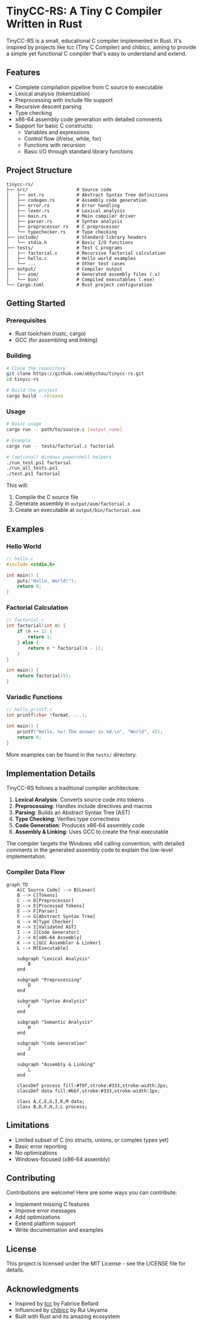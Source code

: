 # TinyCC-RS: A Tiny C Compiler Written in Rust

TinyCC-RS is a small, educational C compiler implemented in Rust. It's inspired by projects like tcc (Tiny C Compiler) and chibicc, aiming to provide a simple yet functional C compiler that's easy to understand and extend.

## Features

- Complete compilation pipeline from C source to executable
- Lexical analysis (tokenization)
- Preprocessing with include file support
- Recursive descent parsing
- Type checking
- x86-64 assembly code generation with detailed comments
- Support for basic C constructs:
  - Variables and expressions
  - Control flow (if/else, while, for)
  - Functions with recursion
  - Basic I/O through standard library functions

## Project Structure

```
tinycc-rs/
├── src/                  # Source code
│   ├── ast.rs            # Abstract Syntax Tree definitions
│   ├── codegen.rs        # Assembly code generation
│   ├── error.rs          # Error handling
│   ├── lexer.rs          # Lexical analysis
│   ├── main.rs           # Main compiler driver
│   ├── parser.rs         # Syntax analysis
│   ├── preprocessor.rs   # C preprocessor
│   └── typechecker.rs    # Type checking
├── include/              # Standard library headers
│   └── stdio.h           # Basic I/O functions
├── tests/                # Test C programs
│   ├── factorial.c       # Recursive factorial calculation
│   ├── hello.c           # Hello world examples
│   └── ...               # Other test cases
├── output/               # Compiler output
│   ├── asm/              # Generated assembly files (.s)
│   └── bin/              # Compiled executables (.exe)
└── Cargo.toml            # Rust project configuration
```

## Getting Started

### Prerequisites

- Rust toolchain (rustc, cargo)
- GCC (for assembling and linking)

### Building

```bash
# Clone the repository
git clone https://github.com/abbychau/tinycc-rs.git
cd tinycc-rs

# Build the project
cargo build --release
```

### Usage

```bash
# Basic usage
cargo run -- path/to/source.c [output_name]

# Example
cargo run -- tests/factorial.c factorial
```

```bash
# (optional) Windows powershell helpers
./run_test.ps1 factorial
./run_all_tests.ps1
./test.ps1 factorial
```

This will:
1. Compile the C source file
2. Generate assembly in `output/asm/factorial.s`
3. Create an executable at `output/bin/factorial.exe`

## Examples

### Hello World

```c
// hello.c
#include <stdio.h>

int main() {
    puts("Hello, World!");
    return 0;
}
```

### Factorial Calculation

```c
// factorial.c
int factorial(int n) {
    if (n <= 1) {
        return 1;
    } else {
        return n * factorial(n - 1);
    }
}

int main() {
    return factorial(5);
}
```

### Variadic Functions

```c
// hello_printf.c
int printf(char *format, ...);

int main() {
    printf("Hello, %s! The answer is %d.\n", "World", 42);
    return 0;
}
```

More examples can be found in the `tests/` directory.

## Implementation Details

TinyCC-RS follows a traditional compiler architecture:

1. **Lexical Analysis**: Converts source code into tokens
2. **Preprocessing**: Handles include directives and macros
3. **Parsing**: Builds an Abstract Syntax Tree (AST)
4. **Type Checking**: Verifies type correctness
5. **Code Generation**: Produces x86-64 assembly code
6. **Assembly & Linking**: Uses GCC to create the final executable

The compiler targets the Windows x64 calling convention, with detailed comments in the generated assembly code to explain the low-level implementation.

### Compiler Data Flow

```mermaid
graph TD
    A[C Source Code] --> B[Lexer]
    B --> C[Tokens]
    C --> D[Preprocessor]
    D --> E[Processed Tokens]
    E --> F[Parser]
    F --> G[Abstract Syntax Tree]
    G --> H[Type Checker]
    H --> I[Validated AST]
    I --> J[Code Generator]
    J --> K[x86-64 Assembly]
    K --> L[GCC Assembler & Linker]
    L --> M[Executable]

    subgraph "Lexical Analysis"
        B
    end

    subgraph "Preprocessing"
        D
    end

    subgraph "Syntax Analysis"
        F
    end

    subgraph "Semantic Analysis"
        H
    end

    subgraph "Code Generation"
        J
    end

    subgraph "Assembly & Linking"
        L
    end

    classDef process fill:#f9f,stroke:#333,stroke-width:2px;
    classDef data fill:#bbf,stroke:#333,stroke-width:1px;

    class A,C,E,G,I,K,M data;
    class B,D,F,H,J,L process;
```

## Limitations

- Limited subset of C (no structs, unions, or complex types yet)
- Basic error reporting
- No optimizations
- Windows-focused (x86-64 assembly)

## Contributing

Contributions are welcome! Here are some ways you can contribute:

- Implement missing C features
- Improve error messages
- Add optimizations
- Extend platform support
- Write documentation and examples

## License

This project is licensed under the MIT License - see the LICENSE file for details.

## Acknowledgments

- Inspired by [tcc](https://bellard.org/tcc/) by Fabrice Bellard
- Influenced by [chibicc](https://github.com/rui314/chibicc) by Rui Ueyama
- Built with Rust and its amazing ecosystem
